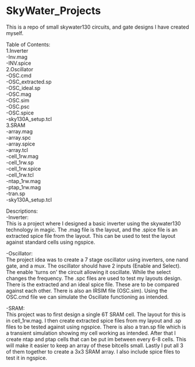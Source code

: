 # SkyWater_Projects
This is a repo of small skywater130 circuits, and gate designs I have created myself.

Table of Contents:  
   1.Inverter  
      -Inv.mag  
      -INV.spice  
   2.Oscillator  
      -OSC.cmd  
      -OSC_extracted.sp  
      -OSC_ideal.sp  
      -OSC.mag  
      -OSC.sim  
      -OSC.psc  
      -OSC.spice  
      -sky130A_setup.tcl  
   3.SRAM  
      -array.mag  
      -array.spc  
      -array.spice  
      -array.tcl  
      -cell_1rw.mag  
      -cell_1rw.sp  
      -cell_1rw.spice  
      -cell_1rw.tcl  
      -ntap_1rw.mag  
      -ptap_1rw.mag  
      -tran.sp  
      -sky130A_setup.tcl  

Descriptions:  
   -Inverter:  
       This is a project where I designed a basic inverter using the skywater130 technology in magic.
       The .mag file is the layout, and the .spice file is an extracted spice file from the layout.
       This can be used to test the layout against standard cells using ngspice.

   -Oscillator:  
       The project idea was to create a 7 stage oscillator using inverters, one nand gate, and a mux.
       The oscillator should have 2 inputs (Enable and Select). The enable 'turns on' the circuit allowing it oscillate. While the select changes the frequency.
       The .spc files are used to test my layouts design. There is the extracted and an ideal spice file. These are to be compared against each other.
       There is also an IRSIM file (OSC.sim). Using the OSC.cmd file we can simulate the Oscillate functioning as intended.

   -SRAM:  
       This project was to first design a single 6T SRAM cell. The layout for this is in cell_1rw.mag.
       I then create extracted spice files from my layout and .sp files to be tested against using ngspice. There is also a tran.sp file which is a transient simulation showing my cell working as intended.
       After that I create ntap and ptap cells that can be put im between every 6-8 cells. This will make it easier to keep an array of these bitcells small.
       Lastly I put all 3 of them together to create a 3x3 SRAM array. I also include spice files to test it in ngspice.
